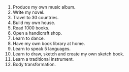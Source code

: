 1. Produce my own music album. 
2. Write my novel. 
3. Travel to 30 countries. 
4. Build my own house. 
5. Read 1000 books. 
6. Open a handicraft shop. 
7. Learn to dance.
8. Have my own book library at home. 
9. Learn to speak 5 languages. 
10. Learn to draw, sketch and create my own sketch book. 
11. Learn a traditional instrument.
12. Body transformation.